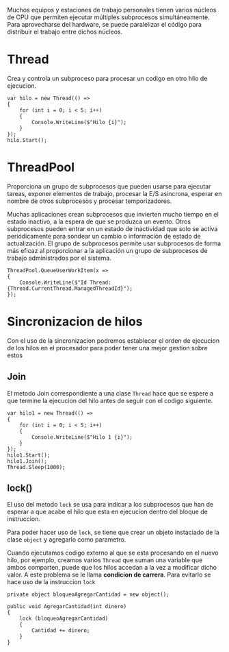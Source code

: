 Muchos equipos y estaciones de trabajo personales tienen varios núcleos de CPU que permiten ejecutar múltiples subprocesos simultáneamente. Para aprovecharse del hardware, se puede paralelizar el código para distribuir el trabajo entre dichos núcleos.

# Thread
Crea y controla un subproceso para procesar un codigo en otro hilo de ejecucion.
```Csharp
var hilo = new Thread(() =>
{
    for (int i = 0; i < 5; i++)
    {
        Console.WriteLine($"Hilo {i}");
    }
});
hilo.Start();
```

# ThreadPool
Proporciona un grupo de subprocesos que pueden usarse para ejecutar tareas, exponer elementos de trabajo, procesar la E/S asincrona, esperar en nombre de otros subprocesos y procesar temporizadores.

Muchas aplicaciones crean subprocesos que invierten mucho tiempo en el estado inactivo, a la espera de que se produzca un evento. Otros subprocesos pueden entrar en un estado de inactividad que solo se activa periódicamente para sondear un cambio o información de estado de actualización. El grupo de subprocesos permite usar subprocesos de forma más eficaz al proporcionar a la aplicación un grupo de subprocesos de trabajo administrados por el sistema.

```Csharp
ThreadPool.QueueUserWorkItem(x =>
{
    Console.WriteLine($"Id Thread: {Thread.CurrentThread.ManagedThreadId}");
});
```

# Sincronizacion de hilos
Con el uso de la sincronizacion podremos establecer el orden de ejecucion de los hilos en el procesador para poder tener una mejor gestion sobre estos

## Join
El metodo Join correspondiente a una clase `Thread` hace que se espere a que termine la ejecucion del hilo antes de seguir con el codigo siguiente.

```Csharp
var hilo1 = new Thread(() =>
{
    for (int i = 0; i < 5; i++)
    {
        Console.WriteLine($"Hilo 1 {i}");
    }
});
hilo1.Start();
hilo1.Join();
Thread.Sleep(1000);
```

## lock()
El uso del metodo `lock` se usa para indicar a los subprocesos que han de esperar a que acabe el hilo que esta en ejecucion dentro del bloque de instruccion.

Para poder hacer uso de `lock`, se tiene que crear un objeto instaciado de la clase `object` y agregarlo como parametro.

Cuando ejecutamos codigo externo al que se esta procesando en el nuevo hilo, por ejemplo, creamos varios `Thread` que suman una variable que ambos comparten, puede que los hilos accedan a la vez a modificar dicho valor. A este problema se le llama **condicion de carrera**. Para evitarlo se hace uso de la instruccion `lock`
```Csharp
private object bloqueoAgregarCantidad = new object();

public void AgregarCantidad(int dinero)
{
    lock (bloqueoAgregarCantidad)
    {
        Cantidad += dinero;
    }
}
```

